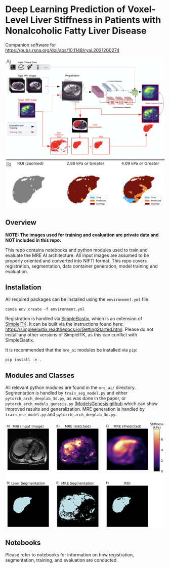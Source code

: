 # Deep Learning Prediction of Voxel-Level Liver Stiffness in Patients with Nonalcoholic Fatty Liver Disease 
Companion software for
https://pubs.rsna.org/doi/abs/10.1148/ryai.2021200274

![](images/Figure3.png "Pipeline Schematic")

## Overview
**NOTE: The images used for training and evaluation are private data and NOT included in this repo.**

This repo contains notebooks and python modules used to train and evaluate the MRE AI architecture.  All input images are assumed to be properly oriented and converted into NIFTI format.  This repo covers registration, segmentation, data container generation, model training and evaluation.

## Installation

All required packages can be installed using the `environment.yml` file:

```
conda env create -f environment.yml
```

Registration is handled via [SimpleElastix](https://simpleelastix.github.io/), which is an extension of [SimpleITK](https://simpleitk.org/). It can be built via the instructions found here: https://simpleelastix.readthedocs.io/GettingStarted.html.  Please do not install any other versions of SimpleITK, as this can conflict with SimpleElastix.

It is recommended that the `mre_ai` modules be installed via `pip`:

```
pip install -e .
```

## Modules and Classes
All relevant python modules are found in the `mre_ai/` directory.  Segmentation is handled by `train_seg_model.py` and either `pytorch_arch_deeplab_3d.py`, as was done in the paper, or `pytorch_arch_models_genesis.py` ([ModelsGenesis github](https://github.com/MrGiovanni/ModelsGenesis) which can show improved results and generalization.  MRE generation is handled by `train_mre_model.py` and `pytorch_arch_deeplab_3d.py`.  

![](images/SupplementalFig1.png "Inputs and Outputs")

## Notebooks
Please refer to notebooks for information on how registration, segmentation, training, and evaluation are conducted.

